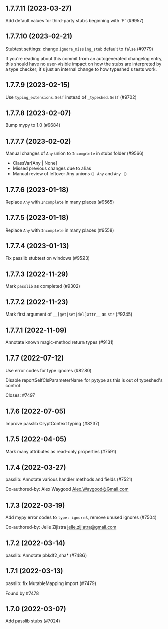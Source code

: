 ## 1.7.7.11 (2023-03-27)

Add default values for third-party stubs beginning with 'P' (#9957)

## 1.7.7.10 (2023-02-21)

Stubtest settings: change `ignore_missing_stub` default to `false` (#9779)

If you're reading about this commit from an autogenerated changelog entry, this should have no user-visible impact on how the stubs are interpreted by a type checker; it's just an internal change to how typeshed's tests work.

## 1.7.7.9 (2023-02-15)

Use `typing_extensions.Self` instead of `_typeshed.Self` (#9702)

## 1.7.7.8 (2023-02-07)

Bump mypy to 1.0 (#9684)

## 1.7.7.7 (2023-02-02)

Manual changes of `Any` union to `Incomplete` in stubs folder (#9566)

- ClassVar[Any | None]
- Missed previous changes due to alias
- Manual review of leftover Any unions (`| Any` and `Any |`)

## 1.7.7.6 (2023-01-18)

Replace `Any` with `Incomplete` in many places (#9565)

## 1.7.7.5 (2023-01-18)

Replace `Any` with `Incomplete` in many places (#9558)

## 1.7.7.4 (2023-01-13)

Fix passlib stubtest on windows (#9523)

## 1.7.7.3 (2022-11-29)

Mark `passlib` as completed (#9302)

## 1.7.7.2 (2022-11-23)

Mark first argument of `__[get|set|del]attr__` as `str` (#9245)

## 1.7.7.1 (2022-11-09)

Annotate known magic-method return types (#9131)

## 1.7.7 (2022-07-12)

Use error codes for type ignores (#8280)

Disable reportSelfClsParameterName for pytype as this is out of typeshed's
control

Closes: #7497

## 1.7.6 (2022-07-05)

Improve passlib CryptContext typing (#8237)

## 1.7.5 (2022-04-05)

Mark many attributes as read-only properties (#7591)

## 1.7.4 (2022-03-27)

passlib: Annotate various handler methods and fields (#7521)

Co-authored-by: Alex Waygood <Alex.Waygood@Gmail.com>

## 1.7.3 (2022-03-19)

Add mypy error codes to `type: ignore`s, remove unused ignores (#7504)

Co-authored-by: Jelle Zijlstra <jelle.zijlstra@gmail.com>

## 1.7.2 (2022-03-14)

passlib: Annotate pbkdf2_sha* (#7486)

## 1.7.1 (2022-03-13)

passlib: fix MutableMapping import (#7479)

Found by #7478

## 1.7.0 (2022-03-07)

Add passlib stubs (#7024)

